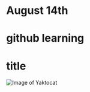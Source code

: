 # August 14th
# github learning
# title

![Image of Yaktocat](https://octodex.github.com/images/yaktocat.png)
